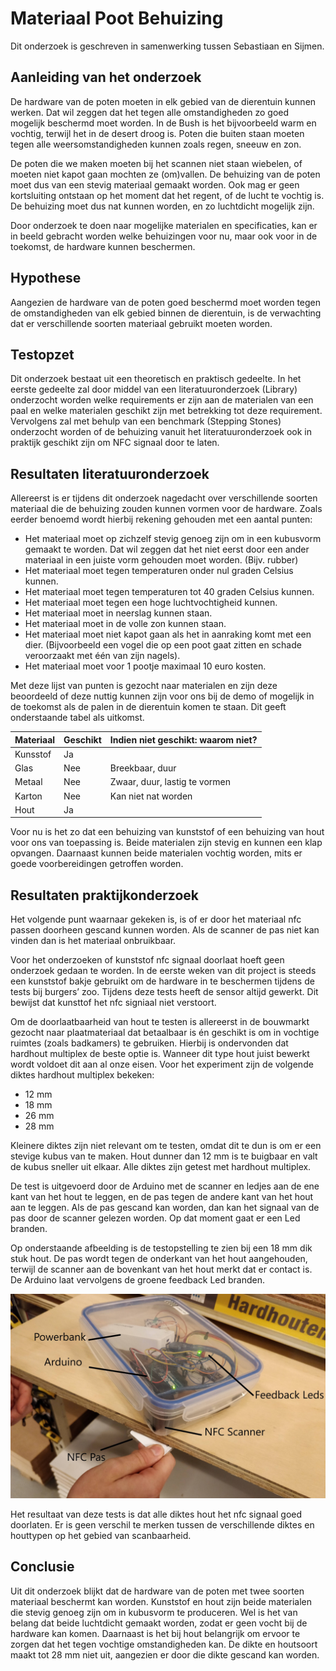 # Materiaal Poot Behuizing
Dit onderzoek is geschreven in samenwerking tussen Sebastiaan en Sijmen.

## Aanleiding van het onderzoek    
De hardware van de poten moeten in elk gebied van de dierentuin kunnen werken. Dat wil zeggen dat het tegen alle omstandigheden zo goed mogelijk beschermd moet worden. In de Bush is het bijvoorbeeld warm en vochtig, terwijl het in de desert droog is. Poten die buiten staan moeten tegen alle weersomstandigheden kunnen zoals regen, sneeuw en zon.
 
De poten die we maken moeten bij het scannen niet staan wiebelen, of moeten niet kapot gaan mochten ze (om)vallen. De behuizing van de poten moet dus van een stevig materiaal gemaakt worden. Ook mag er geen kortsluiting ontstaan op het moment dat het regent, of de lucht te vochtig is. De behuizing moet dus nat kunnen worden, en zo luchtdicht mogelijk zijn.
 
Door onderzoek te doen naar mogelijke materialen en specificaties, kan er in beeld gebracht worden welke behuizingen voor nu, maar ook voor in de toekomst, de hardware kunnen beschermen.

## Hypothese
Aangezien de hardware van de poten goed beschermd moet worden tegen de omstandigheden van elk gebied binnen de dierentuin, is de verwachting dat er verschillende soorten materiaal gebruikt moeten worden.

## Testopzet
Dit onderzoek bestaat uit een theoretisch en praktisch gedeelte. In het eerste gedeelte zal door middel van een literatuuronderzoek (Library) onderzocht worden welke requirements er zijn aan de materialen van een paal en welke  materialen geschikt zijn met betrekking tot deze requirement. Vervolgens zal met behulp van een benchmark (Stepping Stones) onderzocht worden of de behuizing vanuit het literatuuronderzoek ook in praktijk geschikt zijn om NFC signaal door te laten.

## Resultaten literatuuronderzoek

Allereerst is er tijdens dit onderzoek nagedacht over verschillende soorten materiaal die de behuizing zouden kunnen vormen voor de hardware. Zoals eerder benoemd wordt hierbij rekening gehouden met een aantal punten:
* Het materiaal moet op zichzelf stevig genoeg zijn om in een kubusvorm gemaakt te worden. Dat wil zeggen dat het niet eerst door een ander materiaal in een juiste vorm gehouden moet worden. (Bijv. rubber)
* Het materiaal moet tegen temperaturen onder nul graden Celsius kunnen.
* Het materiaal moet tegen temperaturen tot 40 graden Celsius kunnen.
* Het materiaal moet tegen een hoge luchtvochtigheid kunnen.
* Het materiaal moet in neerslag kunnen staan.
* Het materiaal moet in de volle zon kunnen staan.
* Het materiaal moet niet kapot gaan als het in aanraking komt met een dier. (Bijvoorbeeld een vogel die op een poot gaat zitten en schade veroorzaakt met één van zijn nagels).
* Het materiaal moet voor 1 pootje maximaal 10 euro kosten.
 
Met deze lijst van punten is gezocht naar materialen en zijn deze beoordeeld of deze nuttig kunnen zijn voor ons bij de demo of mogelijk in de toekomst als de palen in de dierentuin komen te staan. Dit geeft onderstaande tabel als uitkomst.
 
| Materiaal | Geschikt  | Indien niet geschikt: waarom niet? |
|-----------|-----------|-----------------------------------|
| Kunsstof  | Ja   	 |    	                           |
| Glas      | Nee 	  | Breekbaar, duur                   |
| Metaal	| Nee   	| Zwaar, duur, lastig te vormen	 |
| Karton	| Nee       | Kan niet nat worden  	         |
| Hout      | Ja	    |	                               |


Voor nu is het zo dat een behuizing van kunststof of een behuizing van hout voor ons van toepassing is. Beide materialen zijn stevig en kunnen een klap opvangen. Daarnaast kunnen beide materialen vochtig worden, mits er goede voorbereidingen getroffen worden.

## Resultaten praktijkonderzoek
Het volgende punt waarnaar gekeken is, is of er door het materiaal nfc passen doorheen gescand kunnen worden. Als de scanner de pas niet kan vinden dan is het materiaal onbruikbaar.

Voor het onderzoeken of kunststof nfc signaal doorlaat hoeft geen onderzoek gedaan te worden. In de eerste weken van dit project is steeds een kunststof bakje gebruikt om de hardware in te beschermen tijdens de tests bij burgers’ zoo. Tijdens deze tests heeft de sensor altijd gewerkt. Dit bewijst dat kunsttof het nfc signiaal niet verstoort.


Om de doorlaatbaarheid van hout te testen is allereerst in de bouwmarkt gezocht naar plaatmateriaal dat betaalbaar is én geschikt is om in vochtige ruimtes (zoals badkamers) te gebruiken. Hierbij is ondervonden dat hardhout multiplex de beste optie is. Wanneer dit type hout juist bewerkt wordt voldoet dit aan al onze eisen. Voor het experiment zijn de volgende diktes hardhout multiplex bekeken:
* 12 mm
* 18 mm
* 26 mm
* 28 mm

Kleinere diktes zijn niet relevant om te testen, omdat dit te dun is om er een stevige kubus van te maken. Hout dunner dan 12 mm is te buigbaar en valt de kubus sneller uit elkaar. Alle diktes zijn getest met hardhout multiplex.

De test is uitgevoerd door de Arduino met de scanner en ledjes aan de ene kant van het hout te leggen, en de pas tegen de andere kant van het hout aan te leggen. Als de pas gescand kan worden, dan kan het signaal van de pas door de scanner gelezen worden. Op dat moment gaat er een Led branden.

Op onderstaande afbeelding is de testopstelling te zien bij een 18 mm dik stuk hout. De pas wordt tegen de onderkant van het hout aangehouden, terwijl de scanner aan de bovenkant van het hout merkt dat er contact is. De Arduino laat vervolgens de groene feedback Led branden.

![](images/opstelling.jpg)

Het resultaat van deze tests is dat alle diktes hout het nfc signaal goed doorlaten. Er is geen verschil te merken tussen de verschillende diktes en houttypen op het gebied van scanbaarheid.

## Conclusie 

Uit dit onderzoek blijkt dat de hardware van de poten met twee soorten materiaal beschermt kan worden. Kunststof en hout zijn beide materialen die stevig genoeg zijn om in kubusvorm te produceren. Wel is het van belang dat beide luchtdicht gemaakt worden, zodat er geen vocht bij de hardware kan komen. Daarnaast is het bij hout belangrijk om ervoor te zorgen dat het tegen vochtige omstandigheden kan. De dikte en houtsoort maakt tot 28 mm niet uit, aangezien er door die dikte gescand kan worden. 
